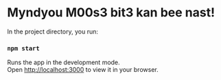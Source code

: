 # Myndyou M00s3 bit3 kan bee nast!

In the project directory, you run:

### `npm start`

Runs the app in the development mode.\
Open [http://localhost:3000](http://localhost:3000) to view it in your browser.
